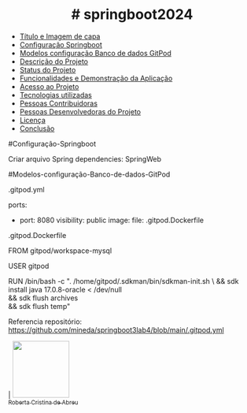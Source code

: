 <h1 align="center"> # springboot2024 </h1>

* [Título e Imagem de capa](#Título-e-Imagem-de-capa)
* [Configuração Springboot](#Configuração-Springboot)
* [Modelos configuração Banco de dados GitPod](#Modelos-configuração-Banco-de-dados-GitPod)
* [Descrição do Projeto](#descrição-do-projeto)
* [Status do Projeto](#status-do-Projeto)
* [Funcionalidades e Demonstração da Aplicação](#funcionalidades-e-demonstração-da-aplicação)
* [Acesso ao Projeto](#acesso-ao-projeto)
* [Tecnologias utilizadas](#tecnologias-utilizadas)
* [Pessoas Contribuidoras](#pessoas-contribuidoras)
* [Pessoas Desenvolvedoras do Projeto](#pessoas-desenvolvedoras)
* [Licença](#licença)
* [Conclusão](#conclusão)









#Configuração-Springboot

Criar arquivo Spring
dependencies:
SpringWeb

#Modelos-configuração-Banco-de-dados-GitPod

.gitpod.yml

ports:
  - port: 8080
    visibility: public
image: 
  file: .gitpod.Dockerfile


.gitpod.Dockerfile

FROM gitpod/workspace-mysql

USER gitpod

RUN /bin/bash -c ". /home/gitpod/.sdkman/bin/sdkman-init.sh \ 
        && sdk install java 17.0.8-oracle < /dev/null \
        && sdk flush archives \
        && sdk flush temp"

Referencia repositório: https://github.com/mineda/springboot3lab4/blob/main/.gitpod.yml


| [<img loading="lazy" src="https://avatars.githubusercontent.com/u/131548759?s=400&u=17f723bde4fddaf993acc1c502435760ce66dbbb&v=4" width=115><br><sub>Roberta Cristina de Abreu</sub>](https://github.com/RobAb2023) 

